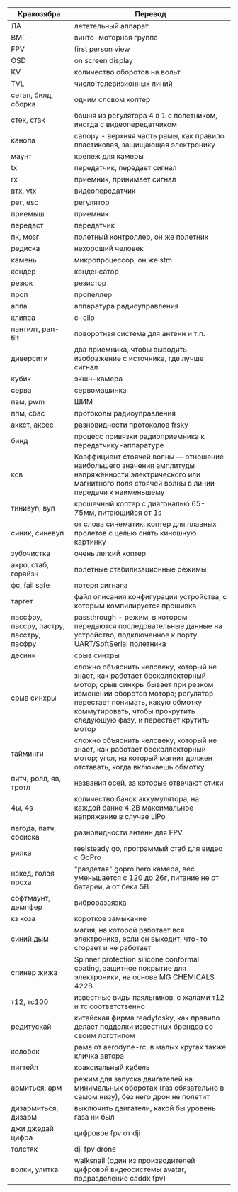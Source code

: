 Кракозябра  | Перевод
----------- | -------------
ЛА  | летательный аппарат
ВМГ  | винто-моторная группа
FPV  | first person view
OSD  | on screen display
KV  | количество оборотов на вольт
TVL  | число телевизионных линий
сетап, билд, сборка  | одним словом коптер
стек, стак | башня из регулятора 4 в 1 с полетником, иногда с видеопередатчиком
канопа  | canopy - верхняя часть рамы, как правило пластиковая,  защищающая электронику
маунт | крепеж для камеры
tx | передатчик, передает сигнал
rx | приемник, принимает сигнал
втх, vtx  | видеопередатчик
рег, esc  | регулятор
приемыш  | приемник
передаст  | передатчик
пк, мозг  | полетный контроллер, он же полетник
редиска  | нехороший человек
камень  | микропроцессор, он же stm
кондер  | конденсатор
резюк  | резистор
проп  | пропеллер
аппа  | аппаратура радиоуправления
клипса  | c-clip 
пантилт, pan-tilt  | поворотная система для антенн и т.п.
диверсити  | два приемника, чтобы выводить изображение с источника, где лучше сигнал
кубик  | экшн-камера
серва  | сервомашинка
пвм, pwm  | ШИМ
ппм, сбас  | протоколы радиоуправления
аккст, аксес  | разновидности протоколов frsky
бинд  | процесс привязки радиоприемника к передатчику-аппаратуре
ксв  | Коэффициент стоячей волны — отношение наибольшего значения амплитуды напряжённости электрического или магнитного поля стоячей волны в линии передачи к наименьшему
тинивуп, вуп  | крошечный коптер с диагональю 65-75мм, питающийся от 1s
синик, синевуп  | от слова синематик. коптер для плавных пролетов с целью снять киношную картинку
зубочистка  | очень легкий коптер
акро, стаб, горайзн  | полетные стабилизационные режимы
фс, fail safe  | потеря сигнала
таргет  |  файл описания конфигурации устройства, с которым компилируется прошивка
пассфру, пассру, пастру, пасстру, пасфру | passthrough - режим, в котором передаются последовательные данные на устройство, подключенное к порту UART/SoftSerial полетника
десинк  | срыв синхры
срыв синхры  | сложно объяснить человеку, который не знает, как работает бесколлекторный мотор; срыв синхры бывает при резком изменении оборотов мотора; регулятор перестает понимать, какую обмотку коммутировать, чтобы прокрутить следующую фазу, и перестает крутить мотор
тайминги  |  сложно объяснить человеку, который не знает, как работает бесколлекторный мотор; угол, на который магнит должен отставать, когда включаешь обмотку
питч, ролл, яв, тротл  | названия осей, за которые отвечают стики
4ы, 4s  | количество банок аккумулятора, на каждой банке 4.2В максимальное напряжение в случае LiPo
пагода, патч, сосиска  | разновидности антенн для FPV
рилка  | reelsteady go, программый стаб для видео с GoPro
накед, голая проха  | "раздетая" gopro hero камера, вес уменьшается с 120 до 26г, питание не от батареи, а от бека 5В
софтмаунт, демпфер  | виброразвязка
кз коза  | короткое замыкание
синий дым  | магия, на которой работает вся электроника, если он выходит, что-то сгорает и не работает
спинер жижа  | Spinner protection silicone conformal coating, защитное покрытие для электроники, на основе MG CHEMICALS 422B
т12, тс100  | известные виды паяльников, с жалами т12 и тс соответственно
редитускай  | китайская фирма readytosky, как правило делает подделки известных брендов со своим логотипом
колобок  | рама от aerodyne-rc, в малых кругах также кличка автора
пигтейл  | коаксиальный кабель
армиться, арм  | режим для запуска двигателей на минимальных оборотах (газ обязательно в самом низу), без него дрон не полетит
дизармиться, дизарм  | выключить двигатели, какой бы уровень газа ни был
джи джедай цифра  | цифровое fpv от dji
толстяк  |  dji fpv drone
волки, улитка  |  walksnail (один из производителей цифровой видеосистемы avatar, подразделение caddx fpv)
